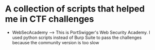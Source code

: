 # A collection of scripts that helped me in CTF challenges
- WebSecAcademy --> This is PortSwigger's Web Security Academy. I used python scripts instead of Burp Suite to pass the challenges because the community version is too slow
